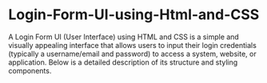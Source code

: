 # Login-Form-UI-using-Html-and-CSS
A Login Form UI (User Interface) using HTML and CSS is a simple and visually appealing interface that allows users to input their login credentials (typically a username/email and password) to access a system, website, or application. Below is a detailed description of its structure and styling components.
